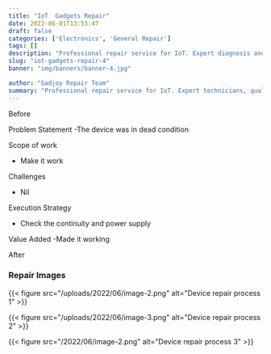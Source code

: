 ```yaml
---
title: "IoT  Gadgets Repair"
date: 2022-06-01T13:53:47
draft: false
categories: ['Electronics', 'General Repair']
tags: []
description: "Professional repair service for IoT. Expert diagnosis and quality repairs in Bangalore."
slug: "iot-gadgets-repair-4"
banner: "img/banners/banner-4.jpg"

author: "Gadjoy Repair Team"
summary: "Professional repair service for IoT. Expert technicians, quality parts, warranty included."
---
```


Before

Problem Statement -The device was in dead condition

Scope of work

- Make it work

Challenges

- Nil

Execution Strategy

- Check the continuity and power supply 

Value Added -Made it working

After

### Repair Images

{{< figure src="/uploads/2022/06/image-2.png" alt="Device repair process 1" >}}

{{< figure src="/uploads/2022/06/image-3.png" alt="Device repair process 2" >}}

{{< figure src="/2022/06/image-2.png" alt="Device repair process 3" >}}

